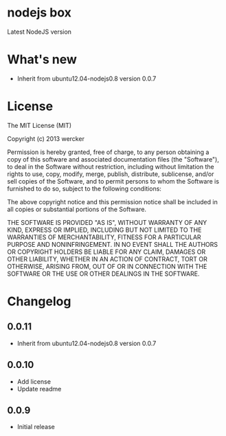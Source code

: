 # nodejs box

Latest NodeJS version

# What's new

- Inherit from ubuntu12.04-nodejs0.8 version 0.0.7

# License

The MIT License (MIT)

Copyright (c) 2013 wercker

Permission is hereby granted, free of charge, to any person obtaining a copy of
this software and associated documentation files (the "Software"), to deal in
the Software without restriction, including without limitation the rights to
use, copy, modify, merge, publish, distribute, sublicense, and/or sell copies of
the Software, and to permit persons to whom the Software is furnished to do so,
subject to the following conditions:

The above copyright notice and this permission notice shall be included in all
copies or substantial portions of the Software.

THE SOFTWARE IS PROVIDED "AS IS", WITHOUT WARRANTY OF ANY KIND, EXPRESS OR
IMPLIED, INCLUDING BUT NOT LIMITED TO THE WARRANTIES OF MERCHANTABILITY, FITNESS
FOR A PARTICULAR PURPOSE AND NONINFRINGEMENT. IN NO EVENT SHALL THE AUTHORS OR
COPYRIGHT HOLDERS BE LIABLE FOR ANY CLAIM, DAMAGES OR OTHER LIABILITY, WHETHER
IN AN ACTION OF CONTRACT, TORT OR OTHERWISE, ARISING FROM, OUT OF OR IN
CONNECTION WITH THE SOFTWARE OR THE USE OR OTHER DEALINGS IN THE SOFTWARE.

# Changelog

## 0.0.11

- Inherit from ubuntu12.04-nodejs0.8 version 0.0.7

## 0.0.10

- Add license
- Update readme

## 0.0.9

- Initial release
